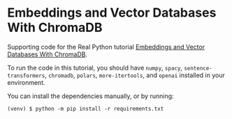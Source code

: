 # Embeddings and Vector Databases With ChromaDB

Supporting code for the Real Python tutorial [Embeddings and Vector Databases With ChromaDB](https://realpython.com/embeddings-and-vector-databases-with-chromadb/). 

To run the code in this tutorial, you should have `numpy`, `spacy`, `sentence-transformers`, `chromadb`, `polars`, `more-itertools`,  and `openai` installed in your environment. 

You can install the dependencies manually, or by running:

```
(venv) $ python -m pip install -r requirements.txt
```
